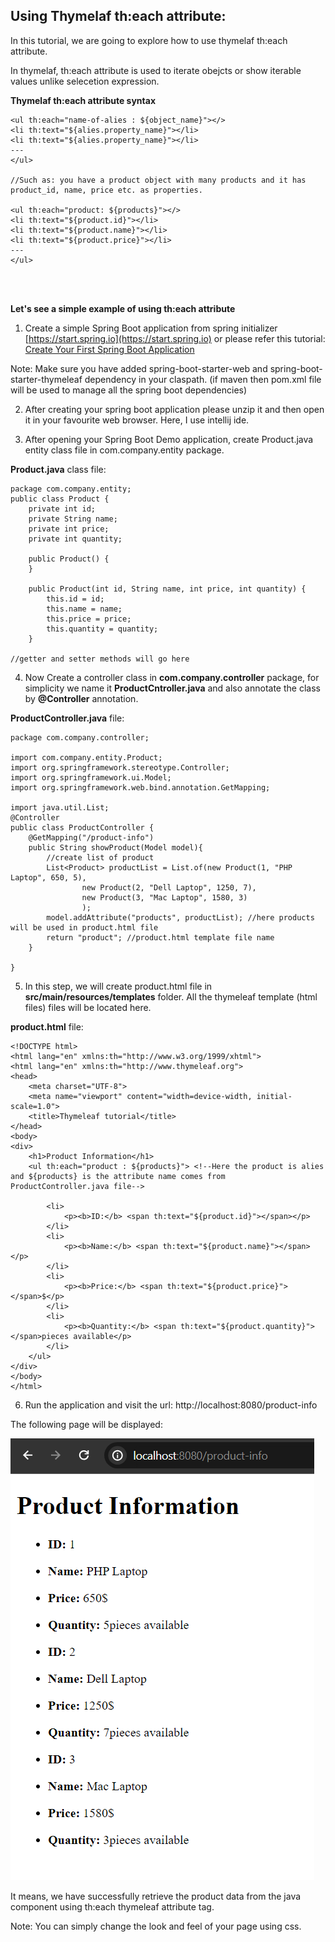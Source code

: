 ## Using Thymelaf th:each attribute:

In this tutorial, we are going to explore how to use thymelaf th:each attribute. <br/>

In thymelaf, th:each attribute is used to iterate obejcts or show iterable values unlike selecetion expression.

**Thymelaf th:each attribute syntax**

```
<ul th:each="name-of-alies : ${object_name}"></>
<li th:text="${alies.property_name}"></li>
<li th:text="${alies.property_name}"></li>
---
</ul>

//Such as: you have a product object with many products and it has product_id, name, price etc. as properties.

<ul th:each="product: ${products}"></>
<li th:text="${product.id}"></li>
<li th:text="${product.name}"></li>
<li th:text="${product.price}"></li>
---
</ul>
```
<br/><br/>

**Let's see a simple example of using th:each attribute**

1. Create a simple Spring Boot application from spring initializer [https://start.spring.io](https://start.spring.io) or please refer this tutorial: [Create Your First Spring Boot Application](https://javaondemand.com/create-your-first-spring-boot-application)

Note: Make sure you have added spring-boot-starter-web and spring-boot-starter-thymeleaf dependency in your claspath. (if maven then pom.xml file will be used to manage all the spring boot dependencies)

2. After creating your spring boot application please unzip it and then open it in your favourite web browser. Here, I use intellij ide. 

3. After opening your Spring Boot Demo application, create Product.java entity class file in com.company.entity package. 

**Product.java** class file:

```
package com.company.entity;
public class Product {
    private int id;
    private String name;
    private int price;
    private int quantity;

    public Product() {
    }

    public Product(int id, String name, int price, int quantity) {
        this.id = id;
        this.name = name;
        this.price = price;
        this.quantity = quantity;
    }

//getter and setter methods will go here
```

4. Now Create a controller class in **com.company.controller** package, for simplicity we name it **ProductCntroller.java** and also annotate the class by **@Controller** annotation.

**ProductController.java** file:

```
package com.company.controller;

import com.company.entity.Product;
import org.springframework.stereotype.Controller;
import org.springframework.ui.Model;
import org.springframework.web.bind.annotation.GetMapping;

import java.util.List;
@Controller
public class ProductController {
    @GetMapping("/product-info")
    public String showProduct(Model model){
        //create list of product
        List<Product> productList = List.of(new Product(1, "PHP Laptop", 650, 5),
                new Product(2, "Dell Laptop", 1250, 7),
                new Product(3, "Mac Laptop", 1580, 3)
                );
        model.addAttribute("products", productList); //here products will be used in product.html file
        return "product"; //product.html template file name
    }

}

```

5. In this step, we will create product.html file in **src/main/resources/templates** folder. All the thymeleaf template (html files) files will be located here.

**product.html** file: 

```
<!DOCTYPE html>
<html lang="en" xmlns:th="http://www.w3.org/1999/xhtml">
<html lang="en" xmlns:th="http://www.thymeleaf.org">
<head>
    <meta charset="UTF-8">
    <meta name="viewport" content="width=device-width, initial-scale=1.0">
    <title>Thymeleaf tutorial</title>
</head>
<body>
<div>
    <h1>Product Information</h1>
    <ul th:each="product : ${products}"> <!--Here the product is alies and ${products} is the attribute name comes from ProductController.java file-->

        <li>
            <p><b>ID:</b> <span th:text="${product.id}"></span></p>
        </li>
        <li>
            <p><b>Name:</b> <span th:text="${product.name}"></span></p>
        </li>
        <li>
            <p><b>Price:</b> <span th:text="${product.price}"></span>$</p>
        </li>
        <li>
            <p><b>Quantity:</b> <span th:text="${product.quantity}"></span>pieces available</p>
        </li>
    </ul>
</div>
</body>
</html>
```

6. Run the application and visit the url: http://localhost:8080/product-info 

The following page will be displayed:

![Thymeleaf](img-1.png)

It means, we have successfully retrieve the product data from the java component using th:each thymeleaf attribute tag.

Note: You can simply change the look and feel of your page using css.